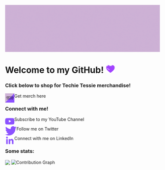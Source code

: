 ![Header](https://raw.githubusercontent.com/Tess314/Tess314/master/gh_banner.gif "Header")

# Welcome to my GitHub! <img src="https://raw.githubusercontent.com/Tess314/Tess314/master/heart.gif" width="30px">

### Click below to shop for Techie Tessie merchandise!

[<img align="left" alt="RedBubble" height="30px" src="https://raw.githubusercontent.com/Techie-Tessie/Techie-Tessie/master/tshirt_logo.png"/>][RedBubble]Get merch here
### Connect with me!

[<img align="left" alt="YouTube" height="30px" src="https://raw.githubusercontent.com/Tess314/Tess314/master/youtube_logo.png"/>][YouTube]Subscribe to my YouTube Channel

[<img align="left" alt="Twitter" height="30px" src="https://raw.githubusercontent.com/Tess314/Tess314/master/twitter_logo.png"/>][Twitter]Follow me on Twitter

[<img align="left" alt="LinkedIn" height="30px" src="https://raw.githubusercontent.com/Tess314/Tess314/master/linkedin_logo.png"/>][LinkedIn]Connect with me on LinkedIn

### Some stats:

<img align="center" src="https://github-readme-stats.vercel.app/api?username=Tess314&show_icons=true&line_height=27&count_private=true&title_color=8C52FF"/>

<img src="https://activity-graph.herokuapp.com/graph?username=Tess314&theme=xcode" alt="Contribution Graph" align="center" />

<!-- <img align="center" src="https://github-readme-stats.vercel.app/api/top-langs/?username=Tess314&layout=compact&title_color=8C52FF"/> -->

[RedBubble]: https://www.redbubble.com/people/Techie-Tessie/shop
[YouTube]: https://www.youtube.com/channel/UCGCR-PjumUZeuMc0zZOIZdA
[Twitter]: https://twitter.com/TessWOfficial
[LinkedIn]: https://www.linkedin.com/in/tess-watt-4882941b3/
